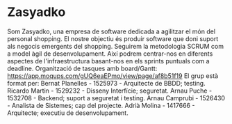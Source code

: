 # Zasyadko
Som Zasyadko, una empresa de software dedicada a agilitzar el món del personal shopping.
El nostre objectiu és produir software que doni suport als negocis emergents del shopping.
Seguirem la metodologia SCRUM com a model àgil de desenvolupament. Així podrem centrar-nos en diferents aspectes de l'infraestructura basant-nos en els sprints puntuals com a deadline. 
Organització de tasques amb board/Gantt: https://app.moqups.com/gUQ6eaEPmo/view/page/af8b51f19
El grup està format per:
  Bernat Planelles - 1525973 - Arquitecte de BBDD; testing.
  Ricardo Martin - 1529232 - Disseny Interfície; seguretat.
  Arnau Puche - 1532708 - Backend; suport a seguretat i testing.
  Arnau Camprubi - 1526430 - Analista de Sistemes; cap del projecte.
  Adrià Molina - 1417666 - Arquitecte; executiu de desenvolupament.

  
